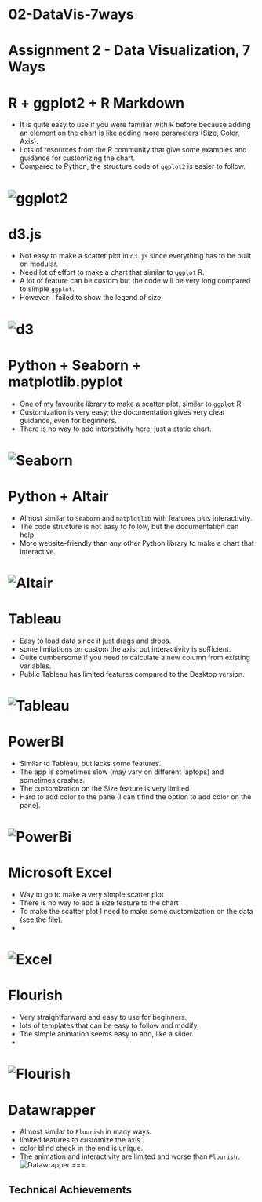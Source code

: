 # 02-DataVis-7ways

Assignment 2 - Data Visualization, 7 Ways  
===

# R + ggplot2 + R Markdown

* It is quite easy to use if you were familiar with R before because adding an element on the chart is like adding more parameters (Size, Color, Axis).
* Lots of resources from the R community that give some examples and guidance for customizing the chart.
* Compared to Python, the structure code of `ggplot2` is easier to follow.

![ggplot2](img/ggplot2.png)
===

# d3.js
* Not easy to make a scatter plot in `d3.js` since everything has to be built on modular.
* Need lot of effort to make a chart that similar to `ggplot` R.
* A lot of feature can be custom but the code will be very long compared to simple `ggplot`.
* However, I failed to show the legend of size.
  
![d3](img/d3js.png)
===

# Python + Seaborn + matplotlib.pyplot
* One of my favourite library to make a scatter plot, similar to `ggplot` R.
* Customization is very easy; the documentation gives very clear guidance, even for beginners.
* There is no way to add interactivity here, just a static chart.
  
![Seaborn](img/seaborn.png)
===

# Python + Altair
* Almost similar to `Seaborn` and `matplotlib` with features plus interactivity.
* The code structure is not easy to follow, but the documentation can help.
* More website-friendly than any other Python library to make a chart that interactive.
  
![Altair](img/altair.png)
===

# Tableau
* Easy to load data since it just drags and drops.
* some limitations on custom the axis, but interactivity is sufficient.
* Quite cumbersome if you need to calculate a new column from existing variables.
* Public Tableau has limited features compared to the Desktop version.

![Tableau](img/Tableau.png)
===

# PowerBI
* Similar to Tableau, but lacks some features.
* The app is sometimes slow (may vary on different laptops) and sometimes crashes.
* The customization on the Size feature is very limited
* Hard to add color to the pane (I can't find the option to add color on the pane).
  
![PowerBi](img/powerbi.png)
===

# Microsoft Excel
* Way to go to make a very simple scatter plot
* There is no way to add a size feature to the chart
* To make the scatter plot I need to make some customization on the data (see the file).
* 
![Excel](img/excel-penglings.png)
===

# Flourish
* Very straightforward and easy to use for beginners.
* lots of templates that can be easy to follow and modify.
* The simple animation seems easy to add, like a slider.
* 
![Flourish](img/Flourish.png)
===

# Datawrapper
* Almost similar to `Flourish` in many ways.
* limited features to customize the axis.
* color blind check in the end is unique.
* The animation and interactivity are limited and worse than `Flourish.`
![Datawrapper](img/datawrapper.png)
===

## Technical Achievements

